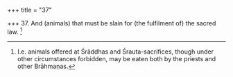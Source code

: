 +++
title = "37"

+++
37. And (animals) that must be slain for (the fulfilment of) the sacred law. [^34] 


[^34]:  I.e. animals offered at Śrāddhas and Śrauta-sacrifices, though under other circumstances forbidden, may be eaten both by the priests and other Brāhmaṇas.
